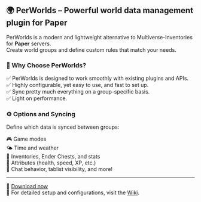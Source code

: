 ## 🌍 PerWorlds – Powerful world data management plugin for Paper

PerWorlds is a modern and lightweight alternative to Multiverse-Inventories for **Paper** servers.  
Create world groups and define custom rules that match your needs.

### 🔹 Why Choose PerWorlds?

✅ PerWorlds is designed to work smoothly with existing plugins and APIs.  
✅️ Highly configurable, yet easy to use, and fast to set up.  
✅ Sync pretty much everything on a group-specific basis.  
✅ Light on performance.

### ⚙️ Options and Syncing

Define which data is synced between groups:

🎮 Game modes  
🌤️ Time and weather  
🎒 Inventories, Ender Chests, and stats  
🧬 Attributes (health, speed, XP, etc.)  
💬 Chat behavior, tablist visibility, and more!

---

🔗 [Download now](https://modrinth.com/project/lpfQmSV2)  
📘 For detailed setup and configurations, visit the [Wiki](https://thenextlvl.net/docs/perworlds).

